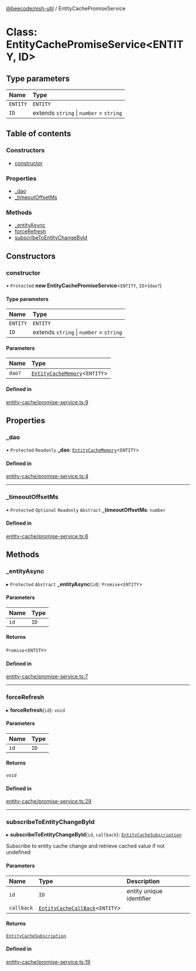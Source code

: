 [@beecode/msh-util](../README.md) / EntityCachePromiseService

# Class: EntityCachePromiseService<ENTITY, ID\>

## Type parameters

| Name | Type |
| :------ | :------ |
| `ENTITY` | `ENTITY` |
| `ID` | extends `string` \| `number` = `string` |

## Table of contents

### Constructors

- [constructor](EntityCachePromiseService.md#constructor)

### Properties

- [\_dao](EntityCachePromiseService.md#_dao)
- [\_timeoutOffsetMs](EntityCachePromiseService.md#_timeoutoffsetms)

### Methods

- [\_entityAsync](EntityCachePromiseService.md#_entityasync)
- [forceRefresh](EntityCachePromiseService.md#forcerefresh)
- [subscribeToEntityChangeById](EntityCachePromiseService.md#subscribetoentitychangebyid)

## Constructors

### constructor

• `Protected` **new EntityCachePromiseService**<`ENTITY`, `ID`\>(`dao?`)

#### Type parameters

| Name | Type |
| :------ | :------ |
| `ENTITY` | `ENTITY` |
| `ID` | extends `string` \| `number` = `string` |

#### Parameters

| Name | Type |
| :------ | :------ |
| `dao?` | [`EntityCacheMemory`](EntityCacheMemory.md)<`ENTITY`\> |

#### Defined in

[entity-cache/promise-service.ts:9](https://github.com/beecode-rs/msh-util/blob/2e4fee4/src/entity-cache/promise-service.ts#L9)

## Properties

### \_dao

• `Protected` `Readonly` **\_dao**: [`EntityCacheMemory`](EntityCacheMemory.md)<`ENTITY`\>

#### Defined in

[entity-cache/promise-service.ts:4](https://github.com/beecode-rs/msh-util/blob/2e4fee4/src/entity-cache/promise-service.ts#L4)

___

### \_timeoutOffsetMs

• `Protected` `Optional` `Readonly` `Abstract` **\_timeoutOffsetMs**: `number`

#### Defined in

[entity-cache/promise-service.ts:6](https://github.com/beecode-rs/msh-util/blob/2e4fee4/src/entity-cache/promise-service.ts#L6)

## Methods

### \_entityAsync

▸ `Protected` `Abstract` **_entityAsync**(`id`): `Promise`<`ENTITY`\>

#### Parameters

| Name | Type |
| :------ | :------ |
| `id` | `ID` |

#### Returns

`Promise`<`ENTITY`\>

#### Defined in

[entity-cache/promise-service.ts:7](https://github.com/beecode-rs/msh-util/blob/2e4fee4/src/entity-cache/promise-service.ts#L7)

___

### forceRefresh

▸ **forceRefresh**(`id`): `void`

#### Parameters

| Name | Type |
| :------ | :------ |
| `id` | `ID` |

#### Returns

`void`

#### Defined in

[entity-cache/promise-service.ts:29](https://github.com/beecode-rs/msh-util/blob/2e4fee4/src/entity-cache/promise-service.ts#L29)

___

### subscribeToEntityChangeById

▸ **subscribeToEntityChangeById**(`id`, `callback`): [`EntityCacheSubscription`](../README.md#entitycachesubscription)

Subscribe to entity cache change and retrieve cached value if not undefined

#### Parameters

| Name | Type | Description |
| :------ | :------ | :------ |
| `id` | `ID` | entity unique identifier |
| `callback` | [`EntityCacheCallBack`](../README.md#entitycachecallback)<`ENTITY`\> |  |

#### Returns

[`EntityCacheSubscription`](../README.md#entitycachesubscription)

#### Defined in

[entity-cache/promise-service.ts:19](https://github.com/beecode-rs/msh-util/blob/2e4fee4/src/entity-cache/promise-service.ts#L19)
